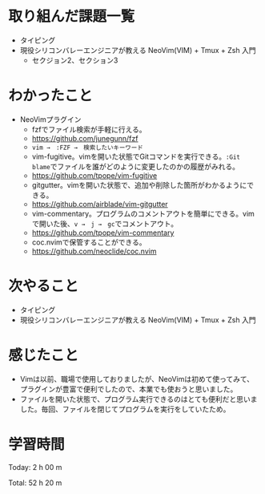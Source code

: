 # 取り組んだ課題一覧
- タイピング
- 現役シリコンバレーエンジニアが教える NeoVim(VIM) + Tmux + Zsh 入門
  - セクジョン2、セクション3
  
# わかったこと
- NeoVimプラグイン
  - fzfでファイル検索が手軽に行える。
  - https://github.com/junegunn/fzf
  - `vim →　:FZF →　検索したいキーワード`
  - vim-fugitive。vimを開いた状態でGitコマンドを実行できる。`:Git blame`でファイルを誰がどのように変更したのかの履歴がみれる。
  - https://github.com/tpope/vim-fugitive
  - gitgutter。vimを開いた状態で、追加や削除した箇所がわかるようにできる。
  - https://github.com/airblade/vim-gitgutter
  - vim-commentary。プログラムのコメントアウトを簡単にできる。vimで開いた後、`v →　j →　gc`でコメントアウト。
  - https://github.com/tpope/vim-commentary
  - coc.nvimで保管することができる。
  - https://github.com/neoclide/coc.nvim

# 次やること
- タイピング
- 現役シリコンバレーエンジニアが教える NeoVim(VIM) + Tmux + Zsh 入門

# 感じたこと
- Vimは以前、職場で使用しておりましたが、NeoVimは初めて使ってみて、プラグインが豊富で便利でしたので、本業でも使おうと思いました。
- ファイルを開いた状態で、プログラム実行できるのはとても便利だと思いました。毎回、ファイルを閉じてプログラムを実行をしていたため。

# 学習時間
Today: 2 h 00 m

Total: 52 h 20 m
